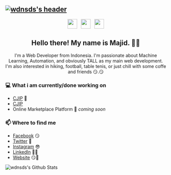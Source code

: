 ## [![wdnsds's header](https://drive.google.com/file/d/1MhLPUZys41V88A1Nyt3ILiYqZr9eyC9I/view?usp=sharing)](https://wdnsds.com)

<p align='center'>
<a href="https://twitter.com/MajidRifqi"><img height="30" src="https://github.com/stephenajulu/WaylonWalker/blob/main/icon/twitter.png?raw=true"></a>&nbsp;&nbsp;
<a href="https://www.instagram.com/rifqi.majid/"><img height="30" src="https://github.com/stephenajulu/WaylonWalker/blob/main/icon/instagram.jpg?raw=true"></a>&nbsp;&nbsp;
<a href="https://www.linkedin.com/in/rifqi-majid-a73a50122/"><img height="30" src="https://github.com/stephenajulu/WaylonWalker/blob/main/icon/linkedin.png?raw=true"></a>
</p>

<h2 align="center">Hello there! My name is Majid. 👋🤓</h2>
<p align="center">I'm a Web Developer from Indonesia.
I'm passionate about Machine Learning, Automation, and obviously TALL as my main web development.
I'm also interested in hiking, football, table tenis, or just chill with some coffe and friends 😏.😏

### 💻 What i am currently/done working on
- [CJIP](https://cjip.jatengprov.go.id)  🚀
- [CJIP](https://wdnsds.com)
- Online Marketplace Platform  🚀 *coming soon*

### 📫 Where to find me
- [Facebook](https://facebook.com/stephenajulu) 😏
- [Twitter](https://twitter.com/MajidRifqi) 🐤
- [Instagram](https://www.instagram.com/rifqi.majid/) 😎
- [LinkedIn](https://www.linkedin.com/in/rifqi-majid-a73a50122/) 👨💼
- [Website](https://wdnsds.com) 😏🔗

![wdnsds's Github Stats](https://github-readme-stats.vercel.app/api?username=wdnsds&show_icons=true&theme=radical)

